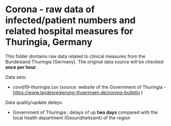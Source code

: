 # Corona - raw data of infected/patient numbers and related hospital measures for Thuringia, Germany

This folder dontains raw data related to clinical measures from the Bundesland Thuringia (Germany). The original data source will be checked **once per hour**. 

Data sets:
  * covid19-thuringia.csv (source: website of the Government of Thuringia - https://www.landesregierung-thueringen.de/corona-bulletin )

Data quality/update delays:
  * Government of Thuringia :  delays of up **two days** compared with the local health department (Gesundheitsamt) of the region

  
